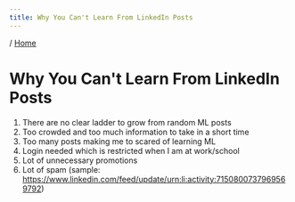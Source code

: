 ```yaml
---
title: Why You Can't Learn From LinkedIn Posts
---
```


/ [Home](index.md)

# Why You Can't Learn From LinkedIn Posts

1. There are no clear ladder to grow from random ML posts
2. Too crowded and too much information to take in a short time
3. Too many posts making me to scared of learning ML
4. Login needed which is restricted when I am at work/school
5. Lot of unnecessary promotions
6. Lot of spam (sample: https://www.linkedin.com/feed/update/urn:li:activity:7150800737969569792)


